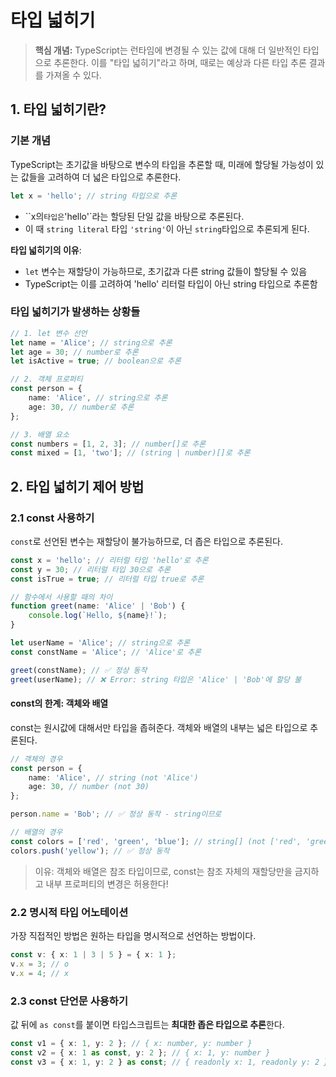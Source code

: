 # 타입 넓히기

> **핵심 개념:** TypeScript는 런타임에 변경될 수 있는 값에 대해 더 일반적인 타입으로 추론한다. 이를 "타입 넓히기"라고 하며, 때로는 예상과 다른 타입 추론 결과를 가져올 수 있다.

## 1. 타입 넓히기란?

### 기본 개념

TypeScript는 초기값을 바탕으로 변수의 타입을 추론할 때, 미래에 할당될 가능성이 있는 값들을 고려하여 더 넓은 타입으로 추론한다.

```ts
let x = 'hello'; // string 타입으로 추론
```

-   ``x의` 타입은 `'hello'`라는 할당된 단일 값을 바탕으로 추론된다.
-   이 때 `string literal` 타입 `'string'`이 아닌 `string`타입으로 추론되게 된다.

**타입 넓히기의 이유**:

-   `let` 변수는 재할당이 가능하므로, 초기값과 다른 string 값들이 할당될 수 있음
-   TypeScript는 이를 고려하여 'hello' 리터럴 타입이 아닌 string 타입으로 추론함

### 타입 넓히기가 발생하는 상황들

```ts
// 1. let 변수 선언
let name = 'Alice'; // string으로 추론
let age = 30; // number로 추론
let isActive = true; // boolean으로 추론

// 2. 객체 프로퍼티
const person = {
    name: 'Alice', // string으로 추론
    age: 30, // number로 추론
};

// 3. 배열 요소
const numbers = [1, 2, 3]; // number[]로 추론
const mixed = [1, 'two']; // (string | number)[]로 추론
```

## 2. 타입 넓히기 제어 방법

### 2.1 const 사용하기

`const`로 선언된 변수는 재할당이 불가능하므로, 더 좁은 타입으로 추론된다.

```ts
const x = 'hello'; // 리터럴 타입 'hello'로 추론
const y = 30; // 리터럴 타입 30으로 추론
const isTrue = true; // 리터럴 타입 true로 추론

// 함수에서 사용할 때의 차이
function greet(name: 'Alice' | 'Bob') {
    console.log(`Hello, ${name}!`);
}

let userName = 'Alice'; // string으로 추론
const constName = 'Alice'; // 'Alice'로 추론

greet(constName); // ✅ 정상 동작
greet(userName); // ❌ Error: string 타입은 'Alice' | 'Bob'에 할당 불
```

#### const의 한계: 객체와 배열

const는 원시값에 대해서만 타입을 좁혀준다. 객체와 배열의 내부는 넓은 타입으로 추론된다.

```ts
// 객체의 경우
const person = {
    name: 'Alice', // string (not 'Alice')
    age: 30, // number (not 30)
};

person.name = 'Bob'; // ✅ 정상 동작 - string이므로

// 배열의 경우
const colors = ['red', 'green', 'blue']; // string[] (not ['red', 'green', 'blue'])
colors.push('yellow'); // ✅ 정상 동작
```

> 이유: 객체와 배열은 참조 타입이므로, const는 참조 자체의 재할당만을 금지하고 내부 프로퍼티의 변경은 허용한다!

### 2.2 명시적 타입 어노테이션

가장 직접적인 방법은 원하는 타입을 명시적으로 선언하는 방법이다.

```ts
const v: { x: 1 | 3 | 5 } = { x: 1 };
v.x = 3; // o
v.x = 4; // x
```

### 2.3 const 단언문 사용하기

값 뒤에 `as const`를 붙이면 타입스크립트는 **최대한 좁은 타입으로 추론**한다.

```ts
const v1 = { x: 1, y: 2 }; // { x: number, y: number }
const v2 = { x: 1 as const, y: 2 }; // { x: 1, y: number }
const v3 = { x: 1, y: 2 } as const; // { readonly x: 1, readonly y: 2 }
```
